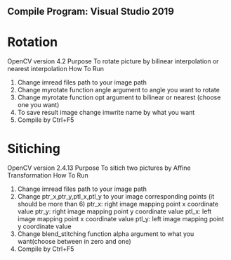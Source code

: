 ## Compile Program: Visual Studio 2019
# Rotation
OpenCV version 4.2
Purpose 
To rotate picture by bilinear interpolation or nearest interpolation 
How To Run
1. Change imread files path to your image path
2. Change myrotate function angle argument to angle you want to rotate 
3. Change myrotate function opt argument to bilinear or nearest (choose one you want) 
4. To save result image change imwrite name by what you want 
5. Compile by Ctrl+F5

# Sitiching 
OpenCV version 2.4.13 
Purpose 
To sitich two pictures by Affine Transformation 
How To Run
1. Change imread files path to your image path
2. Change ptr_x,ptr_y,ptl_x,ptl_y to your image corresponding points 
(it should be more than 6)
ptr_x: right image mapping point x coordinate value
ptr_y: right image mapping point y coordinate value
ptl_x: left image mapping point x coordinate value
ptl_y: left image mapping point y coordinate value
3. Change blend_stitching function alpha  argument to what you want(choose between in zero and one)
4. Compile by Ctrl+F5

